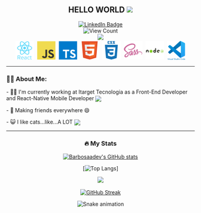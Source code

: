 <h2 align="center">
  HELLO WORLD
  <img src="https://media.giphy.com/media/hvRJCLFzcasrR4ia7z/giphy.gif" width="30">
</h2>
<div align="center" id="badges">
  <a href="https://www.linkedin.com/in/guilherme-barbosa-98149521a/">
    <img src="https://img.shields.io/badge/LinkedIn-blue?style=for-the-badge&logo=linkedin&logoColor=white" alt="LinkedIn Badge"/>
  </a>
  
<div>
  <img src="https://komarev.com/ghpvc/?username=Barbosaadev&style=flat-square&color=blue" alt="View Count"/>
  </div>

<div align=center>
  <img src="https://mir-s3-cdn-cf.behance.net/project_modules/max_1200/22b22287602523.5dbd29081561d.gif" width="700">
 </div>
 
 <div align="center">
  <img src="https://github.com/devicons/devicon/blob/master/icons/react/react-original-wordmark.svg" title="React" alt="React" width="50" height="50"/>&nbsp;
  <img src="https://github.com/devicons/devicon/blob/master/icons/javascript/javascript-original.svg" title="JavaScript" alt="JavaScript" width="50"height="50"/>&nbsp;
  <img src="https://github.com/devicons/devicon/blob/master/icons/typescript/typescript-original.svg" title="TypeScript" alt="TypeScript" width="50"height="50"/>&nbsp;
  <img src="https://github.com/devicons/devicon/blob/master/icons/html5/html5-original.svg" title="HTML5" alt="HTML" width="50" height="50"/>&nbsp;
  <img src="https://github.com/devicons/devicon/blob/master/icons/css3/css3-plain-wordmark.svg"  title="CSS3" alt="CSS" width="50" height="50"/>&nbsp;
  <img src="https://github.com/devicons/devicon/blob/master/icons/sass/sass-original.svg"  title="Sass" alt="Sass" width="50" height="50"/>&nbsp;
  <img src="https://github.com/devicons/devicon/blob/master/icons/nodejs/nodejs-original-wordmark.svg" title="NodeJS" alt="NodeJS" width="50" height="50"/>&nbsp;
  <img src="https://github.com/devicons/devicon/blob/master/icons/vscode/vscode-original-wordmark.svg" title="Vscode" **alt="Vscode" width="50" height="50"/>
</div>
  
---
  
<h3 align="left">
    👨‍💻 About Me:
    </h2>
  <p align="left"> - 👨‍💻 I'm currently working at Itarget Tecnologia as a Front-End Developer and React-Native Mobile Developer <img src="https://accbm.com.br/wp-content/themes/ACCBM/assets/image/logo-itarget.png" width="30" align="center"></p>
  <p align="left"> - 🌱 Making friends everywhere 😄 </p>
  <p align="left"> - 😺 I like cats...like...A LOT <img src="https://media.giphy.com/media/WUlplcMpOCEmTGBtBW/giphy.gif" width="30" align="center"></p>
  
  ---
  
 ### 🔥 My Stats 
 

 <a href="https://github.com/Barbosaadev">
   
[![Barbosaadev's GitHub stats](https://github-readme-stats.vercel.app/api?username=Barbosaadev&show_icons=true&theme=gruvbox)](https://github.com/Barbosaadev)

[![Top Langs](https://github-readme-stats.vercel.app/api/top-langs/?username=Barbosaadev&hide=shell,ruby&theme=vision-friendly-dark)]
   
![](https://github-profile-summary-cards.vercel.app/api/cards/profile-details?username=Barbosaadev&theme=monokai)

[![GitHub Streak](http://github-readme-streak-stats.herokuapp.com?user=Barbosaadev&theme=midnight-purple&hide_border=true)](https://git.io/streak-stats)
     
![Snake animation](https://github.com/Barbosaadev/Barbosaadev/blob/output/github-contribution-grid-snake.svg)
